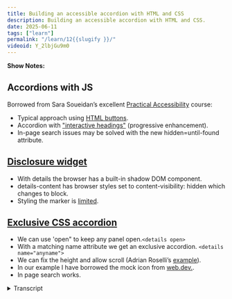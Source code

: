 ```yaml
---
title: Building an accessible accordion with HTML and CSS
description: Building an accessible accordion with HTML and CSS. 
date: 2025-06-11
tags: ["learn"]
permalink: "/learn/12{{slugify }}/"
videoid: Y_2lbjGu9m0
---
```

 **Show Notes:**

## Accordions with JS

Borrowed from Sara Soueidan’s excellent [Practical Accessibility](https://practical-accessibility.today/) course:

-  Typical approach using [HTML buttons](https://codepen.io/SaraSoueidan/pen/yyLQmQZ/26d304b2094c87136a61a0b7cf12de18).
- Accordion with ["interactive headings"](https://codepen.io/SaraSoueidan/pen/raNoXWr/b84fe6faa8823d00347532f428677044) (progressive enhancement).
- In-page search issues may be solved with the new hidden=until-found attribute.


## [Disclosure widget](https://intrinsicframework.here24.co/disclosure-widget/)

- With details the browser has a built-in shadow DOM component.
- details-content has browser styles set to content-visibility: hidden which changes to block.
- Styling the marker is [limited](https://css-tricks.com/using-styling-the-details-element/#aa-style-the-marker).

## [Exclusive CSS accordion](https://intrinsicframework.here24.co/css-exclusive-accordion/)

- We can use 'open" to keep any panel open.`<details open>` 
- With a matching name attribute we get an exclusive accordion. `<details name="anyname">`
- We can fix the height and allow scroll (Adrian Roselli’s [example](https://codepen.io/aardrian/pen/gOqdaXQ)).
- In our example I have borrowed the mock icon from [web.dev.](https://web.dev/learn/html/details/#toggling_the_summary_marker). 
- In page search works. 

<details> 
<summary>Transcript</summary>


[00:00:05] **Nathan Wrigley:** Hello there. This video is a follow up to our podcast episode on website accordions. If you want to find that, you can at no script show slash 20. Here though, we're looking at some example accordions and their code.

And the links for these are going to be at no script show slash learn. Forward slash 12. So I should say the 20 in the previous URL was the digits two zero and the 12 in this URL are the digits one zero. So no script show slash learn slash one two. There you go. Hello, David. 

[00:00:42] **David Waumsley:** Hello. Yeah. So yes, we're putting all the links that go to our code on this one page.

So we've just got things we discussed because if you listen to the audio, one, we have a little site where we've got our little code snippets so people can use them and their own projects is they want, which we'll try to. Prick, this library of them. So let me go back. this one should be a fairly quick one, really as we're going through the code.

I, I will just say, 'cause I wanna give a shout out to Sarah Dan, I dunno if I ever say her name correctly. but I am a student doing her practical accessory and I will, I'm gonna look at a bit of code that she's done, but she is, this is. Fabulous. If you want to get into accessibility, it's not cheap, but it, is really good.

And she updates it and she's updated it to talk about accordions recently. So that's how we know end. So I just wanted to, if we were building in with JavaScript, which as we decided earlier when we were talking about it, we probably wouldn't use that and find other patterns. But if we did, she has a couple of great examples, which I've included here.

actually I didn't need to open here 'cause I've got it over here. Where there is this typical, this is a code pen example that she set up here, which is I think how most of the accordions have often been done, where we are using a button. as the header to open up the content on this and JavaScript is then opening those up.

What she's done on this is one of the things that we discussed earlier is that she's got this, that the, it's progressively enhanced, meaning that, it's the CSS. if, sorry, if the JavaScript doesn't load, it's okay. We're going to get covered because these are all gonna be open by default. So that's one of examples and I'll just quickly mention another, because there is a situation where you might, as we talked about before, might want inter interactive headings as such.

You want, because these are in buttons, they're not treated as headings. They are actually buttons with text in it. So if we want a header, she does have another example over here where she's doing exactly the same. So it's progressively enhanced, but the code is in a heading and we can make them what they like.

And, this will work. So it's gonna show up on the table of contents for a site. So that's probably more useful, For a frequently asked questions. Yeah, and you want the headings to be there. There is an interesting thing though, as we mentioned on the sort of audio side of things, is the fact that you can't do in page search to find things with this.

But there is a new thing, which you made me aware of, which I can just find in her code here. Little bit further 

[00:03:34] **Nathan Wrigley:** up, I think go up, up, 

[00:03:36] **David Waumsley:** It's a little bit further. We have something that says, found. 

[00:03:42] **Nathan Wrigley:** now you can't find it, but it is roughly there. You can't find it there. You could probably do eight now.

You've gone too far. I'm pretty sure. I'm 

[00:03:50] **David Waumsley:** sure it's down. da duh. Oh, yes. There we are. So we have what's coming in. She's brought Hidden Until Found, which is a new property, which will allow something to remain hidden where you've put that in to. hidden is in the HTML, which actually is the same as display none.

But then things can't be found. But you've got hidden until found, which solves this problem of in page searches if you wanna go JavaScript route. So I just wanna say that, but that's not what we're looking at mainly today. let's go back to our notes here. I've set up these examples and I thought the best way to understand how to put an accordion together.

Using just HTML and CSS, which we're trying to do on this is, to look at the basic details and summary, which allow us to do that. Good. Yeah. And that is on its own, disclosure, which is, so I've created one, and we're actually using this. If we look at our transcripts now, we'll see that we've actually got this.

Kind of thing going on with scrolling over here. Really nice. and we need to just quickly, so this is what you get out the box if you put in the code of details and summary. In fact, lemme, if I can show you this and we're having some problems with the browser for some reason why we're recording this.

Stopped working and started to complain. But if we look here, we've got the details in our code. Yep. And we've got our summary. But I believe, let's see what happens if I do this, if I delete this element. you see it's done what expected it actually. If you just use details and you forget to put the child in of summary, it will, or the browser will automatically still stick in the information, but it will give you the title of details.

[00:05:39] **Nathan Wrigley:** Okay. that's a fairly decent attempt at. Yeah. Progressive enhancement I guess, if That's not, yeah. if you just forget, you get to do something. Yeah. 

[00:05:48] **David Waumsley:** if your title is details, then you probably then you're fine. Need to bother. You don't. Yeah, you don't need, so it is got that little thing in there.

What I want to do, and I'll need to refresh this again, I think too, just show this is important really what effectively, what the browser now has given us. Is a shadow dom component built in to the page so we don't have to bother with the JavaScript. And hopefully I can show this as it is. So there's no styling on this.

It's just the browser styling, creating the marker there. And as we can see here, it's seeing shadow root here, and this is where things failed when I go into the slot here. Yeah, snapped here. we get to see, what we need to see here is that in these slots we'll see that we've given an. Id of details, dash summary on this one.

And this is quite useful. We've got, as we can see over here, we've got the idea of that. We've also got a pseudo element of details dash content, so we can style that kind of within our details. And we've also got, which we have to build into our CSS. So we also have this content visibility hidden and display block.

So when we're swapping, which we can't show 'cause it's just failed, I. When we are swapping from one position to the other, the JavaScript is going on there and it's swapping from that hidden to display block. Yep. As we need to do with JavaScript. So that gives us our basic element there so we can expand on this.

By now adding in, a little bit of animation to that. So we're able to do this. And if I just go down to my code, actually let me step back one and quickly discuss this because it does look like I've got some animation on my marker. It does. And we get a default marker and we can style this marker.

The spec isn't, is a bit spotty. This is quite new at the moment. In theory, we should be able to replace this by using, marker to something else, but at the moment, we can only really style the color of it and the size of it. And know that's gonna work. you should be able to put in another bullet point list, but it doesn't work.

So to recreate this, what I've done and to put some animation on this 'cause we can't animate the marker, I've actually just put it in here. my own SVG over here. Okay. Okay. Which is mimicking this. and then in that way on the CSS for this one, we can start it now. I'm not going to, it's not on our site actually at the moment.

I'm using the default marker without the, this drop down. The reason being that the moment safari ignores the ability to hide the marker, we, can't do a marker display. None. And if I go down to the CSS on this. Somewhere down here. Have something on the marker there. On the marker there. Yep. So I've given this its own label, I've had to use content and then empty.

Yeah. Empty on that one to get rid of it. Display. None wasn't working for me on this. Any version of that. And the problem is that, as I understand it at the moment far, is ignoring that. So it'll show the default marker. As well, but then I could rotate this. So 

[00:09:13] **Nathan Wrigley:** yeah, it's nice, but 

[00:09:13] **David Waumsley:** that's it. The other thing I suppose to mention on here is that as I was trying to show before, we've got this pseudo element of details dash content on here, and this is the thing that we can now take.

What's the inside the. The details itself and animate this, and this is the really cool thing about this now, is that we can use, although it's only supported in chromium browsers, but will come that we can animate now we can do a transition from this content. So we've got, let's just have a look on here.

I think I need to go up a little bit. you had transition behavior on the. Yeah, so we, here we are. We've got the details, content. I need to go here. Got a block size of zero, so there's no height on the default. 

[00:10:05] **Nathan Wrigley:** Okay. But when 

[00:10:06] **David Waumsley:** we set it to open, open on the, yep. Yes. Then we can set it to a height, which I've restricted at the moment.

But if I put block size of open, it would open to the full extent of the content. But what I've done here is to. Restrict that. It's a little thing that I got from Adrian Rose who's a sort of usability expert, which thinks that's a lot easier sometimes just to, I really like it actually. 

[00:10:29] **Nathan Wrigley:** And the reason that I really like it is firstly, I.

That it just, for something which is not extraordinarily long and you might want to dip into that content, that's perfect. But also the, invocation of the scroll bar, which in this case is stands in real great contrast to the background color. You've got that purple scroll bar. It's so obvious that there's more.

Yeah. so it just works. I think that's a really nice way of doing it. Obviously, if it was like a whole essay that you were supposed to read from start to finish, perhaps not, you'd just want the whole thing to open without the, in your case, REM of 15, the height, but that it works really well. I like it.

[00:11:11] **David Waumsley:** Yeah. So you can set it on individuals if you like, because then you can you can just add in a class really and have it on which ones you want and which you don't. But I've done this on our site, but because it's a progressive enhancement at the moment with, the stuff that you can do, it's not across all the browsers.

So if I was to open this up and it was. Bigger than the content here in Firefox at the moment. It would just behave as you would expect. We wouldn't get the animation at the moment. And we just open up so the fact that it looks okay on arom browser there. It's great, but there is something to mention on this.

The animation that's opening up the panel is not possible unless somewhere we have, and we might as well put this in our reset. We have this interpolate size allow keywords, and this is limited at the moment, again to chromium, but should be, I think by the end of the year it should be available for all of them.

And this allows us to style from a hidden content to an auto size. it, it couldn't be put into all browsers. We have to put it in ourself because it might break some other functionality that's already set up in CSS, I dunno the intricacies of that, but, effectively it's something we could put, I put it against the html, but I could just, put it against the whole, wherever you want to put it, but you might as well put it in your reset there 'cause it'd be useful wherever you want.

so that's it really. That's how it's put together. So we were able to animate, The inside is a progressive enhancement at the moment, and the marker, as I showed was something which I've actually put in line with an SVG, a simple one here. Yeah. Which again, because of this, by default we've got black and white here.

It's quite useful when you've got inline SVGs to be able to do that because then you can set, a fill color. So we can see this is actually slightly changing too. My fill colors because I can now do this via the CSS if I think somewhere down here. Yes. We should see, I've put it to our branding fill color.

I see. Yeah. So the SVG. Yeah. So it's going to adapt to those two colors I've got in there. Okay. Anything I you think I missed on this? No, I think that's, 

[00:13:30] **Nathan Wrigley:** I think that's really useful. just wanna clarify, this will be able to be found at no script show slash learn, and then the number slash the number 12.

Is that where all this code is gonna end up? 

[00:13:43] **David Waumsley:** Yeah. And then to get to the ex no, the, They'll stay on the intrinsic framework, which is a separate site, but the links will be there. Perfect. so you can just go click on this and it'll take you to the right page, because I need the intrinsic framework because there'll be lots of examples for each episode that we do, got it. And it'll get too big. 

[00:14:03] **Nathan Wrigley:** I will, communicate with David and we'll make sure that all the links that need to go are in the show notes, be that on the podcast or be that on the, YouTube videos that come with this. Is there anything you wanted to show before we knock it on the head?

[00:14:17] **David Waumsley:** Yeah, no, we've still got the, we haven't got into the accordion bit yet. Of course we haven't. Apologies. No. Yeah. So we just need to, this is bringing them together. So we mentioned it in the audio that in order to it, for it to be accessible, we can't just dump a whole bunch of these different. Details and summaries together.

we can see it with styling if we have styled it, that they grouped together, but somebody who's on the screen reader can't. So it's pretty much building on the same thing here. We, we need to do something about that. And in this case, on the example that I'm showing here, the first example here, I've put this in a section of group.

Actually, I think there's a mistake in this. Let me just have a look at that. It doesn't actually matter, but I could use this as a diviv and give it a roll of group. Yep. And then I, a label of whatever group name I want, and then against the idea of group names, then I can put in that as hidden. That's using the H TM L version to hide it so you don't see it.

And then whatever I need to save for the screen readers. Now, when it's in a group, when it's in a role of group, that actually should be a div there. So I think I'll change that. It won't be in the table of contents if we want it to show up in a table of content. So this would be good if you are accordion wanted to show, say in another section, and you don't want it to stand out as its own section.

Yeah, you would use the group role, but if we do want it to stand out as its own thing, then we'll put it in a section. Do exactly the same. Are we a label by? With whatever group label we want. Again, connecting this to a header with the idea of that group label. And then what I've done here with CSS is I've visually hidden this and there's a class, which I'll put down on the bottom here, how to hide this.

It's a utility class that I use that hides it from cited, but still reads out to. Non-sighted people. What the lemme just see, go back there what the title is. So it'd be group title, something saying this. I can demonstrate it. I'm not on a Mac 'cause you get this automatically. But you can see, because I've actually used this with a section, we can actually see that this group title that I'm, is coming up under the content.

So a screen reader Yep. Will be able to jump to it quickly. So you, again, we have to decide which one's the most appropriate one for where you're going to use this. so that's the key thing here. There are a couple of things here probably worth mentioning is that you just see on this group of different ones here, I've, combined things, so I've left this one.

When you load the page as open, and if we take a look, it's pretty simple. We can decide which one's going to be open. Yep. By just actually putting it open by the details on here. Yep. And in order to make these work as a unit where one closes as the other's open as an exclusive. Exclusive, there you go.

Yeah. Set up, what I've done is given them a shared matching name, so for each of these details panels, we've got the name, which I've called any name at the moment, but it could be anything you want. And then that makes 'em work as a unit. One closes and the other opens. 

[00:17:34] **Nathan Wrigley:** Okay, perfect. So if you add the name, and you make it the same across all of them, then they behave as one unit and will collapse ones that are no longer required, that are no longer in focus, if you like, that are open.

Exactly. And I've 

[00:17:51] **David Waumsley:** left this, normally I think I'd have them all closed, but I've put the first one as open by doing this, but this is exactly what changes in the browser with the interactivity it puts in open there for you. So I'd probably leave that blank and have a more closed, let me just have a quick scout through this.

CSS here. Make sure that I've covered, in fact, I'll go back to my notes if you don't mind here. No, that's good. Yep. so I've mentioned that opened. If you want to open, I've mentioned that we will just add in any details of the name attribute that we want to put in there. scroll I've mentioned. Yep.

Mock icon. So we were talking about this earlier. You didn't like this pattern, did you? Much So I've put it in as another example. So here we've got another icon. But what's quite nice about this, and I've stolen it from web dev and you'll see it in the CSS here, it's, we've hidden the marker. Although it will reappear and there is a reason for doing this.

So if an Apple user goes in there, they're probably likely to see the triangle as well as this. Okay? If I'd have put the, as I did on the first example with the disclosure and replaced it with my own marker, I probably end up with two markers. And two markers, okay? 

[00:19:08] **Nathan Wrigley:** Does that's only on Safari, right?

So I 

[00:19:11] **David Waumsley:** think so. And it probably is fixed. Probably 

[00:19:12] **Nathan Wrigley:** will get fixed at some point. Yeah. 

[00:19:14] **David Waumsley:** And it may, be, by the time we put this out, I don't know, but it's just something that people have noticed. But, that on here, and I won't go into the details of it particularly, but basically we are just adding a board, a bottom to it, and an animation too.

So we've removed the marker. And we floated it off over here. And essentially this is content zero with a border added to it, which then we rotate to show this. it's in web dev. I've nicked that little icon. So it's a nice way of, 

[00:19:48] **Nathan Wrigley:** that's interesting. Okay. yeah. So makes it like a, makes it look like a plus and a minus symbol.

Very exactly. 

[00:19:55] **David Waumsley:** Yeah. It's, a nice little effect, but there's actually no icon used at all. So when you've got color schemes, it's just gonna match. Whatever the color is in there. And that's included in the code there. But I don't think I can very well explain this one, but it should probably make sense when you look at this, when we're looking at the summary before and after.

It's setting this and there's our transform and it's moving and rotating from 90 degrees. Yeah. Yeah. Interesting. When it opens, it rotates. Yeah. So yeah, so it's a, without an icon, we've managed to get something that looks like an icon. But you are not a fan of that, do you? It doesn't feel instinctive to you.

it's the 

[00:20:33] **Nathan Wrigley:** really, it's the position of it. It's the fact that it's, not really the, I quite like the icon. It's the fact that it's over to the right and the text, which is the indicator of what you want, is over to the left. So for me, I think combining the title, or in this case, the heading one, heading two, heading three, with that icon.

In the same location. Yeah. So in, in our case, if everything's floated left, that just feels like the right place to put it because if I'm going to that, it's hard for me to work out. Okay. It's a heading, but where's, where is it? Oh, I see. There's a, there's an icon over on far on the right and your, viewpoint, there's quite constrained, what is that, 800 pixels or something along those lines?

Yeah. If it was full width, which I think it might be, it would be really easy, especially if you didn't have a background color. if there was nothing to visually indicate this is a whole row or a section I have 

[00:21:25] **David Waumsley:** put Yeah. Interesting. Because I have, when you hover over here, I have put a subtle dark in and actually Oh yeah.

Now that you 

[00:21:31] **Nathan Wrigley:** do that, I see it. Yeah. That makes it a little bit more obvious. And you've got the, hand, icon as well. It's all Oh yeah. Something 

[00:21:37] **David Waumsley:** I forgot to mention that you do. Yes. 'cause it's, horrible. I actually think with the default, unless you put Yes, the. The cursor to pointer is that you have to change that.

There is one other thing I've just mentioned that's in the CSS here 'cause I don't want to go into too much detail. People 'cause it, it's very likely to change. but I have used relative color here, which is getting about, I think about 97% support now at the moment to add the darkening. So whatever was the, The color that I'm using the shade that I'm using here. I've darkened it with relative color, so I split up the channels and darkened it there and for the transition on how that comes in there. that's it really. Yes. The other point was, again, with this, with all of this, you need to make sure you've got that interpolate size on there, and if you're hiding stuff, this is the stuff that you might want for that.

There is also another bit of code on here, which I won't demonstrate at the moment, but if you. With any of these boxes, if someone forces the color scheme or they're on windows and they use one of their themes that you use for high contrast, this will put an outline around it. So your, so they'll look like little boxes around your details.

Yeah. Yeah. That's nice. That's it. That's it. I think that's it. There's a lot. Yeah, so is there, I'll probably change the code as we go along. This would should, I've put it as updated over here because where this intrinsic framework will be as I keep adding to it, there'll be content and we'll discuss it each in turn.

But things change. And obviously I might change the CSS, but it'll be updated and it'll show the date here. So if anyone wants to use it for the projects, they might want to check out when it was last updated. But it might change from when we do the video. 

[00:23:24] **Nathan Wrigley:** Okay, that's perfect. And, where would we be able to find this?

What's the URL for Intrinsic framework? I. 

[00:23:29] **David Waumsley:** Yeah, it's on the intrinsic framework.here. No, is it.no here? 20 four.co. 

[00:23:37] **Nathan Wrigley:** Okay. Yes, 

[00:23:38] **David Waumsley:** that's, but don't worry, you just need to go to our learn on the No Script show and there'll always be links to an examples that are on this, so 

[00:23:46] **Nathan Wrigley:** no script. Show slash learn slash the number 12 in ER rules.

Go and check that out. And that is the space to find it. If that's the case, shall we knock it on the head? That was brilliant. Learned all about new ways of, doing accordions, what they are, how they work. All in css, no JavaScript in site. I've maybe a bit here and there, but, mostly no JavaScript in sight.

Thank you, David. Yeah, thank you. 

[00:24:12] **David Waumsley:** Okay, see you next time. 

</details> 